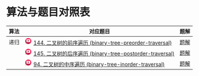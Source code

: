 # 算法与题目对照表

| 算法  | 对应题目                                                                                                                                                                                                                                                                                                 | 题解                                              |
|-----|------------------------------------------------------------------------------------------------------------------------------------------------------------------------------------------------------------------------------------------------------------------------------------------------------|-------------------------------------------------|
| 递归  | [<img src="../images/video.jpg" width="20"/>](https://www.bilibili.com/video/BV1Wh411S7xt?spm_id_from=333.788.player.switch&vd_source=f881def7ea7cf10e6fa73627efe940dd) [144. 二叉树的前序遍历 (binary-tree-preorder-traversal)](https://leetcode.cn/problems/binary-tree-preorder-traversal/description/)   | [题解](binary-tree-preorder-traversal/README.md)  |
|     | [<img src="../images/video.jpg" width="20"/>](https://www.bilibili.com/video/BV15f4y1W7i2?spm_id_from=333.788.player.switch&vd_source=f881def7ea7cf10e6fa73627efe940dd) [145. 二叉树的后序遍历 (binary-tree-postorder-traversal)](https://leetcode.cn/problems/binary-tree-postorder-traversal/description/) | [题解](binary-tree-postorder-traversal/README.md) |
|     | [<img src="../images/video.jpg" width="20"/>](https://www.bilibili.com/video/BV1Zf4y1a77g?spm_id_from=333.788.player.switch&vd_source=f881def7ea7cf10e6fa73627efe940dd) [94. 二叉树的中序遍历 (binary-tree-inorder-traversal)](https://leetcode.cn/problems/binary-tree-inorder-traversal/description/)      | [题解](binary-tree-inorder-traversal/README.md)   |


